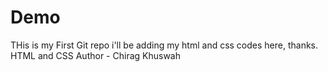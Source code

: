# Demo
THis is my First Git repo i'll be adding my html and css codes here, thanks. 
HTML and CSS
Author - Chirag Khuswah
